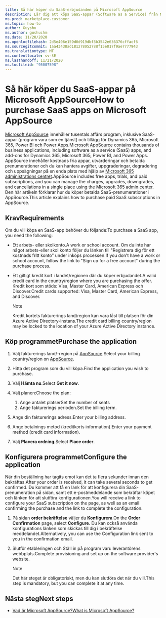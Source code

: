 ```yaml
---
title: Så här köper du SaaS-erbjudanden på Microsoft AppSource
description: Lär dig att köpa SaaS-appar (Software as a Service) från Microsoft-partner på Microsoft AppSource.
ms.prod: marketplace-customer
ms.topic: how-to
author: Guyshu
ms.author: gushuchm
ms.date: 11/20/2020
ms.openlocfilehash: 2d5e406e159d0d919dbf8b3542e636376cffacf6
ms.sourcegitcommit: 1aa43438ad181278052788f15e017f9ae7777943
ms.translationtype: MT
ms.contentlocale: sv-SE
ms.lasthandoff: 11/21/2020
ms.locfileid: "95007598"
---
```

# <a name="how-to-purchase-saas-apps-on-microsoft-appsource"></a><span data-ttu-id="09cbf-103">Så här köper du SaaS-appar på Microsoft AppSource</span><span class="sxs-lookup"><span data-stu-id="09cbf-103">How to purchase SaaS apps on Microsoft AppSource</span></span>

<span data-ttu-id="09cbf-104">[Microsoft AppSource](https://appsource.microsoft.com/) innehåller tusentals affärs program, inklusive SaaS-appar (program vara som en tjänst) och tillägg för Dynamics 365, Microsoft 365, Power BI och Power Apps.</span><span class="sxs-lookup"><span data-stu-id="09cbf-104">[Microsoft AppSource](https://appsource.microsoft.com/) contains thousands of business applications, including software as a service (SaaS) apps, and add-ons for Dynamics 365, Microsoft 365, Power BI, and Power Apps.</span></span> <span data-ttu-id="09cbf-105">AppSource innehåller kostnads fria appar, utvärderingar och betalda prenumerationer och du kan hantera avgifter, uppgraderingar, degradering och uppsägningar på en enda plats med hjälp av [Microsoft 365 administrations centret](/microsoft-365/admin/admin-overview/about-the-admin-center).</span><span class="sxs-lookup"><span data-stu-id="09cbf-105">AppSource includes free apps, trials, and paid subscriptions, and you can manage the charges, upgrades, downgrades, and cancellations in a single place using the [Microsoft 365 admin center](/microsoft-365/admin/admin-overview/about-the-admin-center).</span></span> <span data-ttu-id="09cbf-106">Den här artikeln förklarar hur du köper betalda SaaS-prenumerationer i AppSource.</span><span class="sxs-lookup"><span data-stu-id="09cbf-106">This article explains how to purchase paid SaaS subscriptions in AppSource.</span></span>

## <a name="requirements"></a><span data-ttu-id="09cbf-107">Krav</span><span class="sxs-lookup"><span data-stu-id="09cbf-107">Requirements</span></span>

<span data-ttu-id="09cbf-108">Om du vill köpa en SaaS-app behöver du följande:</span><span class="sxs-lookup"><span data-stu-id="09cbf-108">To purchase a SaaS app, you need the following:</span></span>

- <span data-ttu-id="09cbf-109">Ett arbets- eller skolkonto.</span><span class="sxs-lookup"><span data-stu-id="09cbf-109">A work or school account.</span></span> <span data-ttu-id="09cbf-110">Om du inte har något arbets-eller skol konto följer du länken till "Registrera dig för ett kostnads fritt konto" under inköps processen.</span><span class="sxs-lookup"><span data-stu-id="09cbf-110">If you don't have a work or school account, follow the link to "Sign up for a free account" during the purchase process.</span></span>

- <span data-ttu-id="09cbf-111">Ett giltigt kredit kort i landet/regionen där du köper erbjudandet.</span><span class="sxs-lookup"><span data-stu-id="09cbf-111">A valid credit card in the country/region where you are purchasing the offer.</span></span> <span data-ttu-id="09cbf-112">Kredit kort som stöds: Visa, Master Card, American Express och Discover.</span><span class="sxs-lookup"><span data-stu-id="09cbf-112">Credit cards supported: Visa, Master Card, American Express, and Discover.</span></span>

    > [!Note]
    > <span data-ttu-id="09cbf-113">Kredit kortets fakturerings land/region kan vara låst till platsen för din Azure Active Directory-instans.</span><span class="sxs-lookup"><span data-stu-id="09cbf-113">The credit card billing country/region may be locked to the location of your Azure Active Directory instance.</span></span>

## <a name="purchase-the-application"></a><span data-ttu-id="09cbf-114">Köp programmet</span><span class="sxs-lookup"><span data-stu-id="09cbf-114">Purchase the application</span></span>

1. <span data-ttu-id="09cbf-115">Välj fakturerings land/-region på [AppSource](https://appsource.microsoft.com/).</span><span class="sxs-lookup"><span data-stu-id="09cbf-115">Select your billing country/region on [AppSource](https://appsource.microsoft.com/).</span></span>
1. <span data-ttu-id="09cbf-116">Hitta det program som du vill köpa.</span><span class="sxs-lookup"><span data-stu-id="09cbf-116">Find the application you wish to purchase.</span></span>
1. <span data-ttu-id="09cbf-117">Välj **Hämta nu**.</span><span class="sxs-lookup"><span data-stu-id="09cbf-117">Select **Get it now**.</span></span>
1. <span data-ttu-id="09cbf-118">Välj planen:</span><span class="sxs-lookup"><span data-stu-id="09cbf-118">Choose the plan:</span></span>

    1. <span data-ttu-id="09cbf-119">Ange antalet platser</span><span class="sxs-lookup"><span data-stu-id="09cbf-119">Set the number of seats</span></span>
    1. <span data-ttu-id="09cbf-120">Ange fakturerings perioden.</span><span class="sxs-lookup"><span data-stu-id="09cbf-120">Set the billing term.</span></span>
    
1. <span data-ttu-id="09cbf-121">Ange din fakturerings adress.</span><span class="sxs-lookup"><span data-stu-id="09cbf-121">Enter your billing address.</span></span>
1. <span data-ttu-id="09cbf-122">Ange betalnings metod (kreditkorts information).</span><span class="sxs-lookup"><span data-stu-id="09cbf-122">Enter your payment method (credit card information).</span></span>    
1. <span data-ttu-id="09cbf-123">Välj **Placera ordning**.</span><span class="sxs-lookup"><span data-stu-id="09cbf-123">Select **Place order**.</span></span>

## <a name="configure-the-application"></a><span data-ttu-id="09cbf-124">Konfigurera programmet</span><span class="sxs-lookup"><span data-stu-id="09cbf-124">Configure the application</span></span>

<span data-ttu-id="09cbf-125">När din beställning har tagits emot kan det ta flera sekunder innan den bekräftas.</span><span class="sxs-lookup"><span data-stu-id="09cbf-125">After your order is received, it can take several seconds to get confirmed.</span></span> <span data-ttu-id="09cbf-126">Du kommer att få en länk för att konfigurera din SaaS-prenumeration på sidan, samt ett e-postmeddelande som bekräftar köpet och länken för att slutföra konfigurationen.</span><span class="sxs-lookup"><span data-stu-id="09cbf-126">You will receive a link to configure your SaaS subscription on the page, as well as an email confirming the purchase and the link to complete the configuration.</span></span>

1. <span data-ttu-id="09cbf-127">På sidan **order bekräftelse** väljer du **Konfigurera**.</span><span class="sxs-lookup"><span data-stu-id="09cbf-127">On the **Order Confirmation** page, select **Configure**.</span></span> <span data-ttu-id="09cbf-128">Du kan också använda konfigurations länken som skickas till dig i bekräftelse meddelandet.</span><span class="sxs-lookup"><span data-stu-id="09cbf-128">Alternatively, you can use the Configuration link sent to you in the confirmation email.</span></span>
1. <span data-ttu-id="09cbf-129">Slutför etableringen och Ställ in på program varu leverantörens webbplats.</span><span class="sxs-lookup"><span data-stu-id="09cbf-129">Complete provisioning and set up on the software provider's website.</span></span>

    > [!Note]
    > <span data-ttu-id="09cbf-130">Det här steget är obligatoriskt, men du kan slutföra det när du vill.</span><span class="sxs-lookup"><span data-stu-id="09cbf-130">This step is mandatory, but you can complete it at any time.</span></span>

## <a name="next-steps"></a><span data-ttu-id="09cbf-131">Nästa steg</span><span class="sxs-lookup"><span data-stu-id="09cbf-131">Next steps</span></span>

- [<span data-ttu-id="09cbf-132">Vad är Microsoft AppSource?</span><span class="sxs-lookup"><span data-stu-id="09cbf-132">What is Microsoft AppSource?</span></span>](appsource-overview.md)
